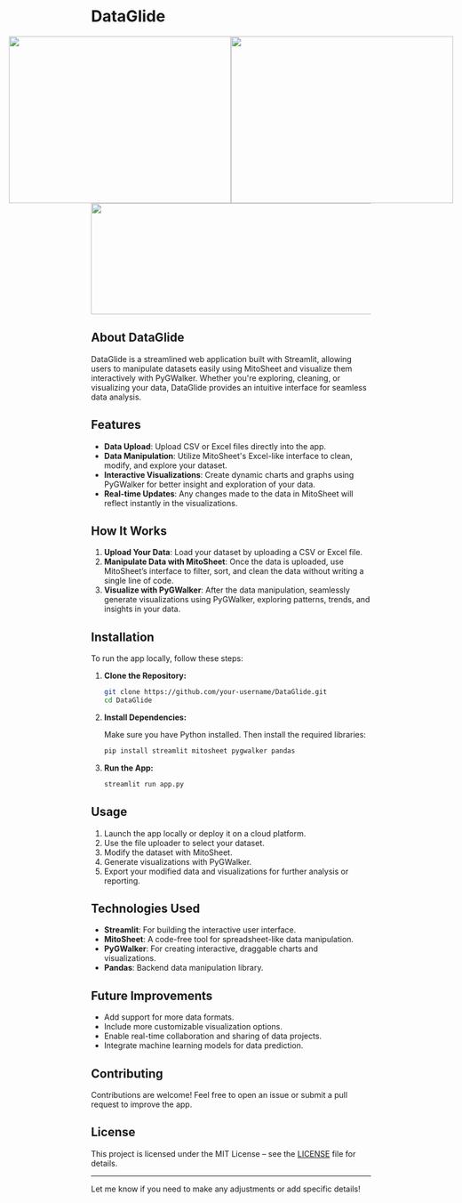 # DataGlide

<div style="display: flex; justify-content: center; align-items: center;">
  <img src="https://github.com/user-attachments/assets/25de3c9a-d73a-4200-8ac8-d6a2416e6e3d" style="width: 400px; height: 300px; margin-right: 0px;" />
  <img src="https://github.com/user-attachments/assets/721cfadb-84c4-4025-92df-dd3e0e118efc" style="width: 400px; height: 300px;" />
</div


<div style="display: flex; justify-content: center; align-items: center;">
  <img src="https://github.com/user-attachments/assets/da1aa946-cc4e-4f95-921c-c5ac0fef8bdf" style="width: 805px; height: 200px; margin-right: 50px;" />
</div>


## About DataGlide
DataGlide is a streamlined web application built with Streamlit, allowing users to manipulate datasets easily using MitoSheet and visualize them interactively with PyGWalker. Whether you're exploring, cleaning, or visualizing your data, DataGlide provides an intuitive interface for seamless data analysis.

## Features

- **Data Upload**: Upload CSV or Excel files directly into the app.
- **Data Manipulation**: Utilize MitoSheet's Excel-like interface to clean, modify, and explore your dataset.
- **Interactive Visualizations**: Create dynamic charts and graphs using PyGWalker for better insight and exploration of your data.
- **Real-time Updates**: Any changes made to the data in MitoSheet will reflect instantly in the visualizations.

## How It Works

1. **Upload Your Data**: Load your dataset by uploading a CSV or Excel file.
2. **Manipulate Data with MitoSheet**: Once the data is uploaded, use MitoSheet’s interface to filter, sort, and clean the data without writing a single line of code.
3. **Visualize with PyGWalker**: After the data manipulation, seamlessly generate visualizations using PyGWalker, exploring patterns, trends, and insights in your data.

## Installation

To run the app locally, follow these steps:

1. **Clone the Repository:**

   ```bash
   git clone https://github.com/your-username/DataGlide.git
   cd DataGlide
   ```

2. **Install Dependencies:**

   Make sure you have Python installed. Then install the required libraries:

   ```bash
   pip install streamlit mitosheet pygwalker pandas
   ```

3. **Run the App:**

   ```bash
   streamlit run app.py
   ```

## Usage

1. Launch the app locally or deploy it on a cloud platform.
2. Use the file uploader to select your dataset.
3. Modify the dataset with MitoSheet.
4. Generate visualizations with PyGWalker.
5. Export your modified data and visualizations for further analysis or reporting.

## Technologies Used

- **Streamlit**: For building the interactive user interface.
- **MitoSheet**: A code-free tool for spreadsheet-like data manipulation.
- **PyGWalker**: For creating interactive, draggable charts and visualizations.
- **Pandas**: Backend data manipulation library.

## Future Improvements

- Add support for more data formats.
- Include more customizable visualization options.
- Enable real-time collaboration and sharing of data projects.
- Integrate machine learning models for data prediction.

## Contributing

Contributions are welcome! Feel free to open an issue or submit a pull request to improve the app.

## License

This project is licensed under the MIT License – see the [LICENSE](LICENSE) file for details.

---

Let me know if you need to make any adjustments or add specific details!
